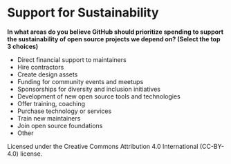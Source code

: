 
# Support for Sustainability

**In what areas do you believe GitHub should prioritize spending to support the sustainability of open source projects we depend on? (Select the top 3 choices)**
 - Direct financial support to maintainers
 - Hire contractors
 - Create design assets
 - Funding for community events and meetups
 - Sponsorships for diversity and inclusion initiatives
 - Development of new open source tools and technologies
 - Offer training, coaching
 - Purchase technology or services
 - Train new maintainers
 - Join open source foundations
 - Other 

Licensed under the Creative Commons Attribution 4.0 International (CC-BY-4.0) license.
